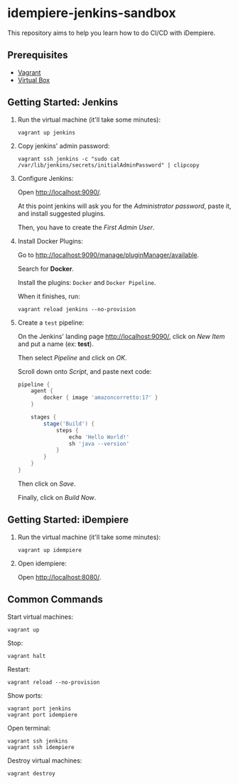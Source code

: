 # idempiere-jenkins-sandbox

This repository aims to help you learn how to do CI/CD with iDempiere.

## Prerequisites

- [Vagrant](https://developer.hashicorp.com/vagrant/install#linux)
- [Virtual Box](https://www.virtualbox.org/wiki/Linux_Downloads)

## Getting Started: Jenkins

1. Run the virtual machine (it'll take some minutes):

    ```shell
    vagrant up jenkins
    ```

2. Copy jenkins' admin password:

    ```shell
    vagrant ssh jenkins -c "sudo cat /var/lib/jenkins/secrets/initialAdminPassword" | clipcopy
    ```

3. Configure Jenkins:

    Open <http://localhost:9090/>.

    At this point jenkins will ask you for
    the *Administrator password*, paste it, and install suggested plugins.

    Then, you have to create the *First Admin User*.

4. Install Docker Plugins:

    Go to <http://localhost:9090/manage/pluginManager/available>.

    Search for **Docker**.

    Install the plugins: `Docker` and `Docker Pipeline`.

    When it finishes, run:

    ```shell
    vagrant reload jenkins --no-provision
    ```

5. Create a `test` pipeline:

    On the Jenkins' landing page <http://localhost:9090/>, click on *New Item* and put a name (ex: **test**).

    Then select *Pipeline* and click on *OK*.

    Scroll down onto *Script*, and paste next code:

    ```groovy
    pipeline {
        agent {
            docker { image 'amazoncorretto:17' }
        }

        stages {
            stage('Build') {
                steps {
                    echo 'Hello World!'
                    sh 'java --version'
                }
            }
        }
    }
    ```

    Then click on *Save*.

    Finally, click on *Build Now*.

## Getting Started: iDempiere

1. Run the virtual machine (it'll take some minutes):

    ```shell
    vagrant up idempiere
    ```

2. Open idempiere:

    Open <http://localhost:8080/>.

## Common Commands

Start virtual machines:

```shell
vagrant up
```

Stop:

```shell
vagrant halt
```

Restart:

```shell
vagrant reload --no-provision
```

Show ports:

```shell
vagrant port jenkins
vagrant port idempiere
```

Open terminal:

```shell
vagrant ssh jenkins
vagrant ssh idempiere
```

Destroy virtual machines:

```shell
vagrant destroy
```
